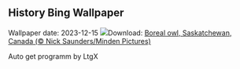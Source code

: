 ## History Bing Wallpaper
Wallpaper date: 2023-12-15
![](https://www.bing.com/th?id=OHR.BorealOwl_EN-CA5986329708_UHD.jpg&w=1000)Download: [Boreal owl, Saskatchewan, Canada (© Nick Saunders/Minden Pictures)](https://www.bing.com/th?id=OHR.BorealOwl_EN-CA5986329708_UHD.jpg)

Auto get programm by LtgX
